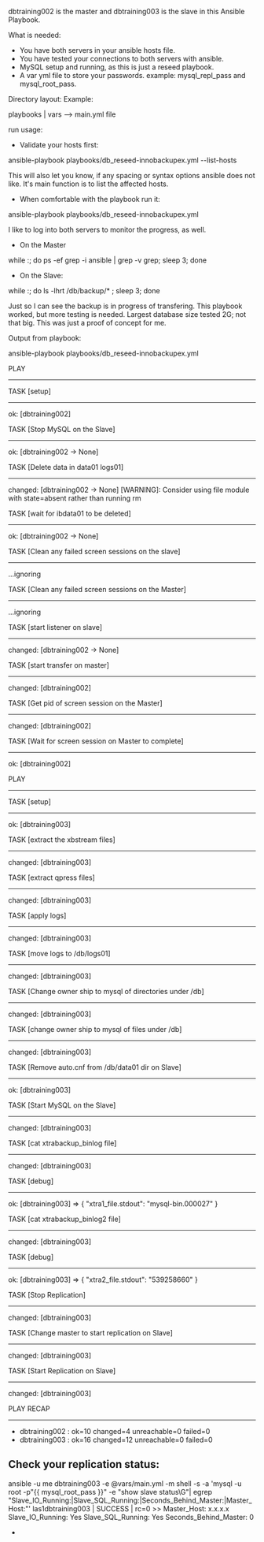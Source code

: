 dbtraining002 is the master and dbtraining003 is the slave in this Ansible Playbook.

What is needed: 
- You have both servers in your ansible hosts file.
- You have tested your connections to both servers with ansible. 
- MySQL setup and running, as this is just a reseed playbook.
- A var yml file to store your passwords. example:  mysql_repl_pass and mysql_root_pass.

Directory layout:
Example:

playbooks
    |
     vars
             --> main.yml file



run usage:

- Validate your hosts first:

ansible-playbook playbooks/db_reseed-innobackupex.yml --list-hosts

This will also let you know, if any spacing or syntax options ansible does not like. It's main function is to list the affected hosts.

- When comfortable with the playbook run it:

ansible-playbook playbooks/db_reseed-innobackupex.yml

I like to log into both servers to monitor the progress, as well.

- On the Master

while :; do ps -ef grep -i ansible | grep -v grep; sleep 3; done

- On the Slave:

while :; do ls -lhrt /db/backup/* ; sleep 3; done

Just so I can see the backup is in progress of transfering.
This playbook worked, but more testing is needed.  Largest database size tested 2G; not that big. This was just a proof of concept for me.


Output from playbook:


ansible-playbook playbooks/db_reseed-innobackupex.yml

PLAY
***************************************************************************

TASK [setup]
*******************************************************************
ok: [dbtraining002]

TASK [Stop MySQL on the Slave]
*************************************************
ok: [dbtraining002 -> None]

TASK [Delete data in data01 logs01]
********************************************
changed: [dbtraining002 -> None]
 [WARNING]: Consider using file module with state=absent rather than
running rm


TASK [wait for ibdata01 to be deleted]
*****************************************
ok: [dbtraining002 -> None]

TASK [Clean any failed screen sessions on the slave]
***************************
...ignoring

TASK [Clean any failed screen sessions on the Master]
**************************
...ignoring

TASK [start listener on slave]
*************************************************
changed: [dbtraining002 -> None]

TASK [start transfer on master]
************************************************
changed: [dbtraining002]

TASK [Get pid of screen session on the Master]
*********************************
changed: [dbtraining002]

TASK [Wait for screen session on Master to complete]
***************************
ok: [dbtraining002]

PLAY
***************************************************************************

TASK [setup]
*******************************************************************
ok: [dbtraining003]

TASK [extract the xbstream files]
**********************************************
changed: [dbtraining003]

TASK [extract qpress files]
****************************************************
changed: [dbtraining003]

TASK [apply logs]
**************************************************************
changed: [dbtraining003]

TASK [move logs to /db/logs01]
*************************************************
changed: [dbtraining003]

TASK [Change owner ship to mysql of directories under /db]
*********************
changed: [dbtraining003]

TASK [change owner ship to mysql of files under /db]
***************************
changed: [dbtraining003]

TASK [Remove auto.cnf from /db/data01 dir on Slave]
****************************
ok: [dbtraining003]

TASK [Start MySQL on the Slave]
************************************************
changed: [dbtraining003]

TASK [cat xtrabackup_binlog file]
**********************************************
changed: [dbtraining003]

TASK [debug]
*******************************************************************
ok: [dbtraining003] => {
    "xtra1_file.stdout": "mysql-bin.000027"
}

TASK [cat xtrabackup_binlog2 file]
*********************************************
changed: [dbtraining003]

TASK [debug]
*******************************************************************
ok: [dbtraining003] => {
    "xtra2_file.stdout": "539258660"
}

TASK [Stop Replication]
********************************************************
changed: [dbtraining003]

TASK [Change master to start replication on Slave]
*****************************
changed: [dbtraining003]

TASK [Start Replication on Slave]
**********************************************
changed: [dbtraining003]

PLAY RECAP
*********************************************************************
- dbtraining002          : ok=10   changed=4    unreachable=0    failed=0
- dbtraining003          : ok=16   changed=12   unreachable=0    failed=0



Check your replication status:
-
ansible -u me dbtraining003 -e @vars/main.yml -m shell -s -a 'mysql -u root
-p"{{ mysql_root_pass }}" -e "show slave status\G"| egrep
"Slave_IO_Running:|Slave_SQL_Running:|Seconds_Behind_Master:|Master_Host:"'
las1dbtraining003 | SUCCESS | rc=0 >>
                  Master_Host: x.x.x.x
             Slave_IO_Running: Yes
            Slave_SQL_Running: Yes
        Seconds_Behind_Master: 0

-
